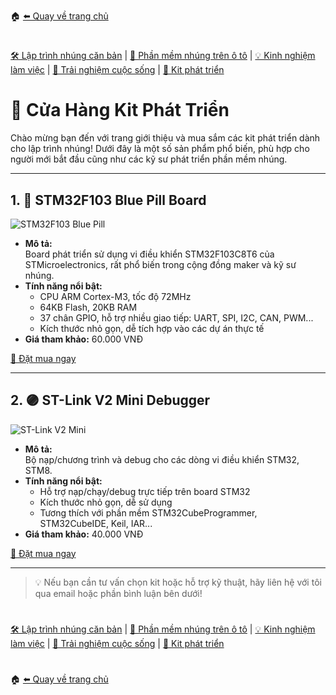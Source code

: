 🏠 [⬅️ Quay về trang chủ](/README.md)
#
[🛠️ Lập trình nhúng căn bản](/embedded/README.md) | [🚗 Phần mềm nhúng trên ô tô](/automotive/README.md) | [💡 Kinh nghiệm làm việc](/blogs/README.md) | [🌱 Trải nghiệm cuộc sống](/blogs/README.md) | [🔌 Kit phát triển](/kits/README.md)
#
# 🛒 Cửa Hàng Kit Phát Triển

Chào mừng bạn đến với trang giới thiệu và mua sắm các kit phát triển dành cho lập trình nhúng! Dưới đây là một số sản phẩm phổ biến, phù hợp cho người mới bắt đầu cũng như các kỹ sư phát triển phần mềm nhúng.

---

## 1. 🔵 STM32F103 Blue Pill Board

![STM32F103 Blue Pill](../assets/stm32f103-bluepill.jpg) <!-- Thay thế bằng ảnh thật nếu có -->

- **Mô tả:**  
  Board phát triển sử dụng vi điều khiển STM32F103C8T6 của STMicroelectronics, rất phổ biến trong cộng đồng maker và kỹ sư nhúng.
- **Tính năng nổi bật:**
  - CPU ARM Cortex-M3, tốc độ 72MHz
  - 64KB Flash, 20KB RAM
  - 37 chân GPIO, hỗ trợ nhiều giao tiếp: UART, SPI, I2C, CAN, PWM...
  - Kích thước nhỏ gọn, dễ tích hợp vào các dự án thực tế
- **Giá tham khảo:** 60.000 VNĐ

[🛒 Đặt mua ngay](#)

---

## 2. 🟣 ST-Link V2 Mini Debugger

![ST-Link V2 Mini](../assets/stlink-mini.jpg) <!-- Thay thế bằng ảnh thật nếu có -->

- **Mô tả:**  
  Bộ nạp/chương trình và debug cho các dòng vi điều khiển STM32, STM8.
- **Tính năng nổi bật:**
  - Hỗ trợ nạp/chạy/debug trực tiếp trên board STM32
  - Kích thước nhỏ gọn, dễ sử dụng
  - Tương thích với phần mềm STM32CubeProgrammer, STM32CubeIDE, Keil, IAR...
- **Giá tham khảo:** 40.000 VNĐ

[🛒 Đặt mua ngay](#)

---

> 💡 Nếu bạn cần tư vấn chọn kit hoặc hỗ trợ kỹ thuật, hãy liên hệ với tôi qua email hoặc phần bình luận bên dưới!

#
[🛠️ Lập trình nhúng căn bản](/embedded/README.md) | [🚗 Phần mềm nhúng trên ô tô](/automotive/README.md) | [💡 Kinh nghiệm làm việc](/blogs/README.md) | [🌱 Trải nghiệm cuộc sống](/blogs/README.md) | [🔌 Kit phát triển](/kits/README.md)
#
🏠 [⬅️ Quay về trang chủ](/README.md)
#